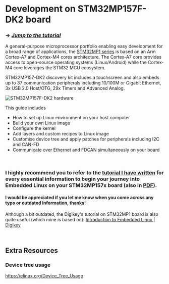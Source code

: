 # Development on STM32MP157F-DK2 board  

### -> *[Jump to the tutorial](https://github.com/darkquesh/stm32mp1/blob/main/Yocto_Linux.md)*

A general-purpose microprocessor portfolio enabling easy development for a broad range of applications, the [STM32MP1 series][1] is based on an Arm Cortex-A7 and Cortex-M4 cores architecture. The Cortex-A7 core provides access to open-source operating systems (Linux/Android) while the Cortex-M4 core leverages the STM32 MCU ecosystem.

STM32MP157-DK2 discovery kit includes a touchscreen and also embeds up to 37 communication peripherals including 10/100M or Gigabit Ethernet, 3x USB 2.0 Host/OTG, 29x Timers and Advanced Analog.

![STM32MP157F-DK2 hardware](https://github.com/darkquesh/stm32mp1/blob/main/images/STM32MP157F-DK2_board.png)

This guide includes  
- How to set up Linux environment on your host computer  
- Build your own Linux image  
- Configure the kernel  
- Add layers and custom recipes to Linux image  
- Customise device tree and apply patches for peripherals including I2C and CAN-FD  
- Communicate over Ethernet and FDCAN simultaneously on your board

<br>

### I highly recommend you to refer to the [tutorial I have written](https://github.com/darkquesh/stm32mp1/blob/main/Yocto_Linux.md) for every essential information to begin your journey into Embedded Linux on your STM32MP157x board (also in [PDF](https://github.com/darkquesh/stm32mp1/blob/main/Yocto_STM32MP157F-DK2_Linux_Image.pdf)). 

#### I would be appreciated if you let me know when you come across any typo or outdated information, thanks!

Although a bit outdated, the Digikey's tutorial on STM32MP1 board is also quite useful (which mine is based on): [Introduction to Embedded Linux | Digikey](https://www.youtube.com/playlist?list=PLEBQazB0HUyTpoJoZecRK6PpDG31Y7RPB)  
  
<br>

## Extra Resources
### Device tree usage
https://elinux.org/Device_Tree_Usage


[1]: <https://www.st.com/en/microcontrollers-microprocessors/stm32mp1-series.html> "STM32MP1"
